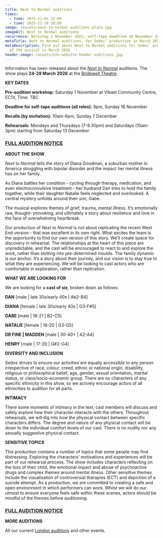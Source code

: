 ```yaml
---
title: Next to Normal auditions
times:
  - time: 2025-11-01 12:00
  - time: 2025-11-16 20:00
image: /assets/next-to-normal-auditions-plain.jpg
imageAlt: Next to Normal auditions
recurrence: Workshop 1 November 2025; self-tape deadline 16 November 2025
metaTitle: Next to Normal auditions, for Sedos’ production in March 2026
metaDescription: Find out about Next to Normal auditions for Sedos’ production
  of the musical in March 2026
header-image: /assets/n2n-website-header-auditions.jpg
---
```

Information has been released about the *[Next to Normal](https://www.sedos.co.uk/shows/2026-next-to-normal)* auditions. The show plays **24-28 March 2026** at the [Bridewell Theatre](<>). 

**KEY DATES**

**Pre-audition workshop:** Saturday 1 November at Vibast Community Centre, EC1V, Time: TBC

[](<>)**Deadline for self-tape auditions (all roles):** 8pm, Sunday 16 November[](<>)

[](<>)**Recalls (by invitation):** 10am-6pm, Sunday 7 December

**Rehearsals:** [](<>)Mondays and Thursdays (7-9.30pm) and Saturdays (10am-3pm) starting from Saturday 13 December

### **[FULL AUDITION NOTICE](https://drive.google.com/file/d/1SWHq2fjuVrIHglXvj8LfjK1bDtj7BTiC/view?usp=sharing)**

**ABOUT THE SHOW**

*Next to Normal* tells the story of Diana Goodman, a suburban mother in America struggling with bipolar disorder and the impact her mental illness has on her family.

As Diana battles her condition - cycling through therapy, medication, and even electroconvulsive treatment - her husband Dan tries to hold the family together, while their daughter Natalie feels neglected and overlooked. A central mystery unfolds around their son, Gabe.

The musical explores themes of grief, trauma, mental illness. It’s emotionally raw, thought- provoking, and ultimately a story about resilience and love in the face of overwhelming heartbreak. 

Our production of *Next to Normal* is not about replicating the recent West End version - that was excellent in its own right. What excites the team is the opportunity to find our own version of this story. We’ll create space for discovery in rehearsal. The relationships at the heart of this piece are unpredictable, and the cast will be encouraged to react to and explore the work, rather than slotting into pre-determined moulds. The family dynamic is our anchor. It’s a story about their journey, and our vision is to stay true to what they are experiencing. We will be looking to cast actors who are comfortable in exploration, rather than replication.

**WHAT WE ARE LOOKING FOR**

We are looking for a **cast of six**, broken down as follows:

**DAN** \[male | late 30s/early 40s | Ab2-B4]

**DIANA** \[female | late 30s/early 40s | G3-F#5]

**GABE** \[male | 18-21 | B2-C5]

**NATALIE** \[female | 16-20 | G3-G5]

**DR FINE | MADDEN** \[male | 30-40+ | A2-A4]

**HENRY** \[male | 17-20 | G#2-G4]

**DIVERSITY AND INCLUSION**

Sedos strives to ensure our activities are equally accessible to any person irrespective of race, colour, creed, ethnic or national origin, disability, religious or philosophical belief, age, gender, sexual orientation, marital status, or class/socio-economic group. There are no characters of any specific ethnicity in this show, so we actively encourage actors of all ethnicities to audition for all parts.

**INTIMACY**

There some moments of intimacy in the text; cast members will discuss and safely explore how their character interacts with the others. Throughout rehearsals, we will dig into how the physical contact between specific characters differs. The degree and nature of any physical contact will be down to the individual comfort levels of our cast. There is no nudity nor any sexually suggestive physical contact.

**SENSITIVE TOPICS**

This production contains a number of topics that some people may find distressing. Exploring the characters’ motivations and experiences will be part of our rehearsal process. The show includes characters reflecting on the loss of their child, the emotional impact and abuse of psychoactive drugs and complex themes around mental illness. Other sensitive themes include the visualisation of controversial therapies (ECT) and depiction of a suicide attempt. As a production, we are committed to creating a safe and open environment in which performers can work. Whilst we will do our utmost to ensure everyone feels safe within these scenes, actors should be mindful of the themes before auditioning.

### [FULL AUDITION NOTICE](https://drive.google.com/file/d/1SWHq2fjuVrIHglXvj8LfjK1bDtj7BTiC/view?usp=sharing)

[](<>)**MORE AUDITIONS**

All our current [London auditions](<>) and other events.
